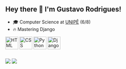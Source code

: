 ## Hey there 👋 I'm Gustavo Rodrigues!
- 🎓 Computer Science at [UNIPÊ](https://unipe.com.br/) (6/8) 
- 🔥 Mastering Django

<div style="display: inline_block;">
  <img align="center" alt="HTML icon" title="HTML5" width="40" src="https://cdn.jsdelivr.net/gh/devicons/devicon/icons/html5/html5-original.svg" />
  <img align="center" alt="CSS icon" title="CSS3" width="40" src="https://cdn.jsdelivr.net/gh/devicons/devicon/icons/css3/css3-original.svg" />
  <img align="center" alt="Python icon" title="Python" width="40" src="https://cdn.jsdelivr.net/gh/devicons/devicon/icons/python/python-original.svg" />
  <img align="center" alt="Django icon" title="Django" width="40" src="https://cdn.jsdelivr.net/gh/devicons/devicon@latest/icons/django/django-plain.svg" />         
</div>  

##

<div>
    <a href="https://www.www.linkedin.com/in/gustavo-rodrigues-goncalves" target="_blank"><img src="https://img.shields.io/badge/-LinkedIn-%230077B5?style=for-the-badge&logo=linkedin&logoColor=white" target="_blank"></a>
    <a href = "mailto:gustavorodrigues165@gmail.com"><img src="https://img.shields.io/badge/-Gmail-%23333?style=for-the-badge&logo=gmail&logoColor=white" target="_blank"></a>
</div>

